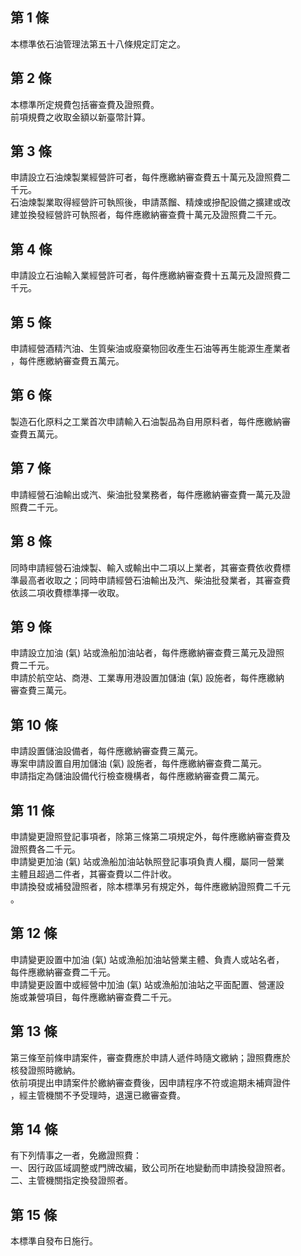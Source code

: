 第 1 條
-------
本標準依石油管理法第五十八條規定訂定之。

第 2 條
-------
本標準所定規費包括審查費及證照費。  
前項規費之收取金額以新臺幣計算。

第 3 條
-------
申請設立石油煉製業經營許可者，每件應繳納審查費五十萬元及證照費二  
千元。  
石油煉製業取得經營許可執照後，申請蒸餾、精煉或摻配設備之擴建或改  
建並換發經營許可執照者，每件應繳納審查費十萬元及證照費二千元。

第 4 條
-------
申請設立石油輸入業經營許可者，每件應繳納審查費十五萬元及證照費二  
千元。

第 5 條
-------
申請經營酒精汽油、生質柴油或廢棄物回收產生石油等再生能源生產業者  
，每件應繳納審查費五萬元。

第 6 條
-------
製造石化原料之工業首次申請輸入石油製品為自用原料者，每件應繳納審  
查費五萬元。

第 7 條
-------
申請經營石油輸出或汽、柴油批發業務者，每件應繳納審查費一萬元及證  
照費二千元。

第 8 條
-------
同時申請經營石油煉製、輸入或輸出中二項以上業者，其審查費依收費標  
準最高者收取之；同時申請經營石油輸出及汽、柴油批發業者，其審查費  
依該二項收費標準擇一收取。

第 9 條
-------
申請設立加油 (氣) 站或漁船加油站者，每件應繳納審查費三萬元及證照  
費二千元。  
申請於航空站、商港、工業專用港設置加儲油 (氣) 設施者，每件應繳納  
審查費三萬元。

第 10 條
--------
申請設置儲油設備者，每件應繳納審查費三萬元。  
專案申請設置自用加儲油 (氣) 設施者，每件應繳納審查費二萬元。  
申請指定為儲油設備代行檢查機構者，每件應繳納審查費二萬元。

第 11 條
--------
申請變更證照登記事項者，除第三條第二項規定外，每件應繳納審查費及  
證照費各二千元。  
申請變更加油 (氣) 站或漁船加油站執照登記事項負責人欄，屬同一營業  
主體且超過二件者，其審查費以二件計收。  
申請換發或補發證照者，除本標準另有規定外，每件應繳納證照費二千元  
。

第 12 條
--------
申請變更設置中加油 (氣) 站或漁船加油站營業主體、負責人或站名者，  
每件應繳納審查費二千元。  
申請變更設置中或經營中加油 (氣) 站或漁船加油站之平面配置、營運設  
施或兼營項目，每件應繳納審查費二千元。

第 13 條
--------
第三條至前條申請案件，審查費應於申請人遞件時隨文繳納；證照費應於  
核發證照時繳納。  
依前項提出申請案件於繳納審查費後，因申請程序不符或逾期未補齊證件  
，經主管機關不予受理時，退還已繳審查費。

第 14 條
--------
有下列情事之一者，免繳證照費：  
一、因行政區域調整或門牌改編，致公司所在地變動而申請換發證照者。  
二、主管機關指定換發證照者。

第 15 條
--------
本標準自發布日施行。


